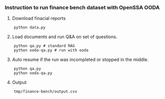 ### Instruction to run finance bench dataset with OpenSSA OODA


1. Download finacial reports

```
    python data.py
```


2. Load documents and run Q&A on set of questions.

```
    python qa.py # standard RAG
    python ooda-qa.py # run with ooda
```

3. Auto resume if the run was incompleted or stopped in the middle.

```
    python qa.py
    python ooda-qa.py
```


4. Output

```
    tmp/finance-bench/output.csv
```
